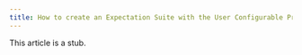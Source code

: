 ```yaml
---
title: How to create an Expectation Suite with the User Configurable Profiler
---
```


This article is a stub.
